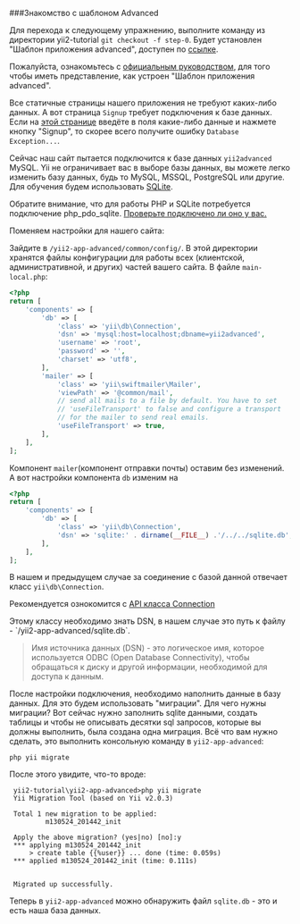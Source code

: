 ###Знакомство с шаблоном Advanced

Для перехода к следующему упражнению, выполните команду из директории yii2-tutorial
`git checkout -f step-0`. Будет установлен "Шаблон приложения advanced", доступен по 
<a href="/yii2-app-advanced/frontend/web/" target="_blank">ссылке</a>.

<p class="alert alert-info">
Пожалуйста, ознакомьтесь с <a href="https://github.com/yiisoft/yii2/blob/master/docs/guide-ru/tutorial-advanced-app.md" target="_blank">
официальным руководством</a>, для того чтобы иметь представление, как устроен "Шаблон приложения advanced".
</p>

Все статичные страницы нашего приложения не требуют каких-либо данных. А вот страница `Signup` требует подключения к базе данных.
Если на <a href="http://localhost:9000/yii2-app-advanced/frontend/web/index.php?r=site%2Fsignup" target="_blank">этой странице</a>
введёте в поля какие-либо данные и нажмете кнопку "Signup", то скорее всего получите ошибку `Database Exception...`.

Сейчас наш сайт пытается подключится к базе данных `yii2advanced` MySQL. Yii не ограничивает вас в выборе базы данных, вы
можете легко изменить базу данных, будь то MySQL, MSSQL, PostgreSQL или другие. Для обучения будем использовать
<a href="https://ru.wikipedia.org/wiki/SQLite" target="_blank">SQLite</a>.
<p class="alert alert-warning">Обратите внимание, что для работы PHP и SQLite потребуется подключение php_pdo_sqlite.
<a href="/scripts/check.php" target="_blank">Проверьте подключено ли оно у вас.</a>
</p>

Поменяем настройки для нашего сайта:

Зайдите в `/yii2-app-advanced/common/config/`. В этой директории хранятся файлы конфигурации для работы всех 
(клиентской, административной, и других) частей  вашего сайта. В файле `main-local.php`:

```php
<?php
return [
    'components' => [
        'db' => [
            'class' => 'yii\db\Connection',
            'dsn' => 'mysql:host=localhost;dbname=yii2advanced',
            'username' => 'root',
            'password' => '',
            'charset' => 'utf8',
        ],
        'mailer' => [
            'class' => 'yii\swiftmailer\Mailer',
            'viewPath' => '@common/mail',
            // send all mails to a file by default. You have to set
            // 'useFileTransport' to false and configure a transport
            // for the mailer to send real emails.
            'useFileTransport' => true,
        ],
    ],
];
```


Компонент `mailer`(компонент отправки почты) оставим без изменений. А вот настройки компонента `db` изменим на

```php
<?php
return [
    'components' => [
        'db' => [
            'class' => 'yii\db\Connection',
            'dsn' => 'sqlite:' . dirname(__FILE__) .'/../../sqlite.db',
        ],       
    ],
];
```
В нашем и предыдущем случае за соединение с базой данной отвечает класс `yii\db\Connection`.
<p class="alert alert-info">Рекомендуется ознокомится с <a href="http://www.yiiframework.com/doc-2.0/yii-db-connection.html" target="_blank">
API класса Connection</a>
</p>
Этому классу необходимо знать DSN, в нашем случае это путь к файлу - `/yii2-app-advanced/sqlite.db`.     

> Имя источника данных (DSN) - это логическое имя, которое используется ODBC (Open Database Connectivity), чтобы 
> обращаться к диску и другой информации, необходимой для доступа к данным.

После настройки подключения, необходимо наполнить данные в базу данных. Для это будем использовать "миграции". 
Для чего нужны миграции? Вот сейчас нужно заполнить sqlite данными, создать таблицы и чтобы не описывать десятки sql запросов, 
 которые вы должны выполнить, была создана одна миграция. Всё что вам нужно сделать, это выполнить консольную команду в 
 `yii2-app-advanced`:
 
 ```
 php yii migrate
 ```
 
 После этого увидите, что-то вроде: 
 
```
 yii2-tutorial\yii2-app-advanced>php yii migrate
 Yii Migration Tool (based on Yii v2.0.3)
 
 Total 1 new migration to be applied:
         m130524_201442_init
 
 Apply the above migration? (yes|no) [no]:y
 *** applying m130524_201442_init
     > create table {{%user}} ... done (time: 0.059s)
 *** applied m130524_201442_init (time: 0.111s)
 
 
 Migrated up successfully.
```
 
 Теперь в `yii2-app-advanced` можно обнаружить файл `sqlite.db` - это и есть наша база данных. 
